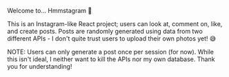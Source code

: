 Welcome to... Hmmstagram 🤔

This is an Instagram-like React project; users can look at, comment on, like, and create posts. Posts are randomly generated using data from two different APIs - I don't quite trust users to upload their own photos yet! 😅

NOTE: Users can only generate a post once per session (for now). While this isn't ideal, I neither want to kill the APIs nor my own database. Thank you for understanding!
